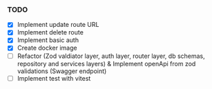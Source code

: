 ### TODO

-   [x] Implement update route URL
-   [x] Implement delete route
-   [x] Implement basic auth
-   [x] Create docker image
-   [ ] Refactor (Zod valdiator layer, auth layer, router layer, db schemas, repository and services layers) & Implement openApi from zod validations (Swagger endpoint)
-   [ ] Implement test with vitest
